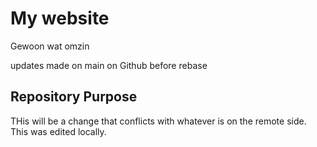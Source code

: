 # My website

Gewoon wat omzin

updates made on main on Github before rebase 

## Repository Purpose

THis will be a change that conflicts
with whatever is on the remote side.
This was edited locally.
